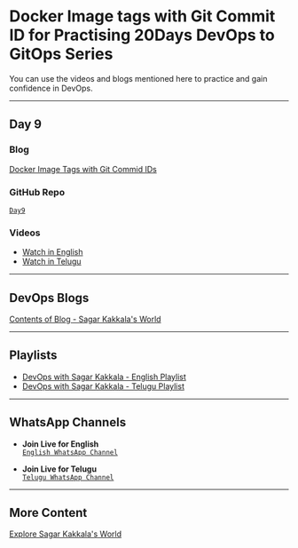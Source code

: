 # **Docker Image tags with Git Commit ID for Practising 20Days DevOps to GitOps Series**

You can use the videos and blogs mentioned here to practice and gain confidence in DevOps.

---

## **Day 9**

### **Blog**  
[Docker Image Tags with Git Commid IDs](https://www.sagarkakkalasworld.com/2024/08/docker-tagging-with-git-commit-ids.html)

### **GitHub Repo**  
[`Day9`](https://github.com/sagarkakkalasworld/Day9)

### **Videos**
- [Watch in English](https://youtu.be/C8xhaNwLZW4?feature=shared)  
- [Watch in Telugu](https://youtu.be/4xDvzL2dC9E?feature=shared)

---

## **DevOps Blogs**
[Contents of Blog - Sagar Kakkala's World](https://www.sagarkakkalasworld.com/p/contents-of-blog-sagar-kakkalas-world.html)

---

## **Playlists**
- [DevOps with Sagar Kakkala - English Playlist](https://www.youtube.com/playlist?list=PLlMNTzKKV4R585f9o-Og8Cd4V9sc6w8yA)  
- [DevOps with Sagar Kakkala - Telugu Playlist](https://www.youtube.com/playlist?list=PLlMNTzKKV4R5AX7SfRrA6EQhuocVKhlnK)

---

## **WhatsApp Channels**
- **Join Live for English**  
[`English WhatsApp Channel`](https://www.whatsapp.com/channel/0029VaynRs5Fy72JakyNOv3d)
  
- **Join Live for Telugu**  
[`Telugu WhatsApp Channel`](https://www.whatsapp.com/channel/0029Vau5goh30LKSrJyOoS1f)

---

## **More Content**  
[Explore Sagar Kakkala's World](https://linktr.ee/sagar_kakkalas_world)
